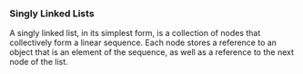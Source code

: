 ### Singly Linked Lists
A singly linked list, in its simplest form, is a collection of nodes that collectively
 form a linear sequence. Each node stores a reference to an object that is an element
 of the sequence, as well as a reference to the next node of the list.
